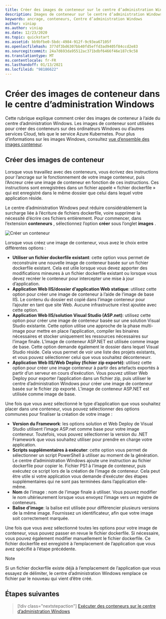 ```yaml
---
title: Créer des images de conteneur sur le centre d’administration Windows
description: Images de conteneur sur le centre d’administration Windows
keywords: ancrage, conteneurs, Centre d’administration Windows
author: viniap
ms.author: viniap
ms.date: 12/23/2020
ms.topic: quickstart
ms.assetid: bb9bfbe0-5bdc-4984-912f-9c93ea67105f
ms.openlocfilehash: 377df3bd6307bb40fd5effd3ad9405f84ccd2e83
ms.sourcegitcommit: 24a7d693da95512ac371bdbf6466f46e187c9c58
ms.translationtype: MT
ms.contentlocale: fr-FR
ms.lasthandoff: 01/13/2021
ms.locfileid: "98186622"
---
```

# <a name="create-new-container-images-on-windows-admin-center"></a>Créer des images de conteneur dans le centre d’administration Windows

Cette rubrique explique comment créer des images de conteneur à l’aide du centre d’administration Windows. Les images de conteneur sont utilisées pour créer des conteneurs sur des ordinateurs Windows ou d’autres services Cloud, tels que le service Azure Kubernetes. Pour plus d’informations sur les images Windows, consultez [vue d’ensemble des images conteneur](https://docs.microsoft.com/virtualization/windowscontainers/about/#container-images).

## <a name="create-new-container-images"></a>Créer des images de conteneur

Lorsque vous travaillez avec des conteneurs, vous écrivez des instructions pour l’ancrage sur le fonctionnement de votre image conteneur, puis l’Ancreur crée une image de conteneur en fonction de ces instructions. Ces instructions sont enregistrées dans un fichier appelé « fichier dockerfile » qui est enregistré dans le même dossier que celui dans lequel votre application réside. 

Le centre d’administration Windows peut réduire considérablement la surcharge liée à l’écriture de fichiers dockerfile, voire supprimer la nécessité d’écrire ces fichiers entièrement. Pour commencer, dans l’extension **conteneurs** , sélectionnez l’option **créer** sous l’onglet **images** .

![Créer un conteneur](./media/WAC-CreateNew.png)

Lorsque vous créez une image de conteneur, vous avez le choix entre différentes options :

- **Utiliser un fichier dockerfile existant**: cette option vous permet de reconstruire une nouvelle image de conteneur basée sur un fichier dockerfile existant. Cela est utile lorsque vous devez apporter des modifications mineures à un fichier dockerfile existant ou lorsque vous devez recréer le conteneur pour intercepter une mise à jour d’application.
- **Application Web IIS/dossier d’application Web statique**: utilisez cette option pour créer une image de conteneur à l’aide de l’image de base IIS. Le contenu du dossier est copié dans l’image conteneur pour l’ajouter en tant que site Web. Aucune infrastructure n’est ajoutée avec cette option.
- **Application Web IIS/solution Visual Studio (ASP.net)**: utilisez cette option pour créer une image de conteneur basée sur une solution Visual Studio existante. Cette option utilise une approche de la phase multi-image pour mettre en place l’application, compiler les binaires nécessaires et stocker uniquement les ressources nécessaires sur l’image finale. L’image de conteneur ASP.NET est utilisée comme image de base. Cette option demande également le dossier dans lequel Visual Studio réside. Cela vous permet de voir une liste des projets existants, et vous pouvez sélectionner celui que vous souhaitez déconteneurr.
- **Application Web IIS/Web Deploy (fichier zip exporté)**: utilisez cette option pour créer une image conteneur à partir des artefacts exportés à partir d’un serveur en cours d’exécution. Vous pouvez utiliser Web Deploy pour exporter l’application dans un fichier zip, puis utiliser le centre d’administration Windows pour créer une image de conteneur basée sur le fichier zip exporté. L’image de conteneur ASP.NET est utilisée comme image de base.

Une fois que vous avez sélectionné le type d’application que vous souhaitez placer dans une conteneur, vous pouvez sélectionner des options communes pour finaliser la création de votre image :

- **Version du Framework**: les options solution et Web Deploy de Visual Studio utilisent l’image ASP.net comme base pour votre image conteneur. Toutefois, vous pouvez sélectionner la version du .NET Framework que vous souhaitez utiliser pour prendre en charge votre application.
- **Scripts supplémentaires à exécuter**: cette option vous permet de sélectionner un script PowerShell à utiliser au moment de la génération. Le centre d’administration Windows ajoute une instruction au fichier dockerfile pour copier le. Fichier PS1 à l’image de conteneur, puis exécutez ce script lors de la création de l’image de conteneur. Cela peut être utile si votre application vous demande d’exécuter des étapes supplémentaires qui ne sont pas terminées dans l’application elle-même.
- **Nom** de l’image : nom de l’image finale à utiliser. Vous pouvez modifier le nom ultérieurement lorsque vous envoyez l’image vers un registre de conteneurs.
- **Balise d’image**: la balise est utilisée pour différencier plusieurs versions de la même image. Fournissez un identificateur, afin que votre image soit correctement marquée.

Une fois que vous avez sélectionné toutes les options pour votre image de conteneur, vous pouvez passer en revue le fichier dockerfile. Si nécessaire, vous pouvez également modifier manuellement le fichier dockerfile. Ce fichier dockerfile est enregistré à l’emplacement de l’application que vous avez spécifié à l’étape précédente. 

>[!Note]
>Si un fichier dockerfile existe déjà à l’emplacement de l’application que vous essayez de délimiter, le centre d’administration Windows remplace ce fichier par le nouveau qui vient d’être créé.

## <a name="next-steps"></a>Étapes suivantes

> [!div class="nextstepaction"]
> [Exécuter des conteneurs sur le centre d’administration Windows](./wac-containers.md)